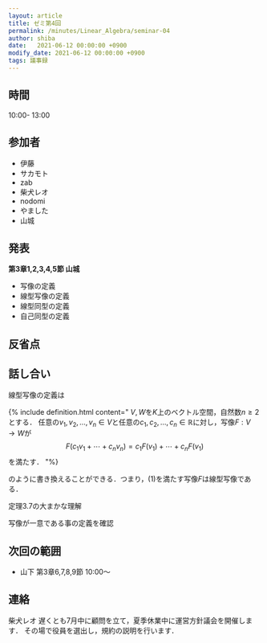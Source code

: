 ```yaml
---
layout: article
title: ゼミ第4回
permalink: /minutes/Linear_Algebra/seminar-04
author: shiba
date:   2021-06-12 00:00:00 +0900
modify_date: 2021-06-12 00:00:00 +0900
tags: 議事録
---
```



## 時間

10:00- 13:00

## 参加者

- 伊藤
- サカモト
- zab
- 柴犬レオ
- nodomi
- やました
- 山城

## 発表

**第3章1,2,3,4,5節 山城**

- 写像の定義
- 線型写像の定義
- 線型同型の定義
- 自己同型の定義

## 反省点



## 話し合い

線型写像の定義は

{% include definition.html content="
$V,W$を$K$上のベクトル空間，自然数$n \geq 2$とする．
任意の$v_1, v_2, \dotsc, v_n \in V$と任意の$c_1, c_2, \dotsc, c_n \in \mathbb{R}$に対し，写像$F: V \to W$が
$$
F(c_1 v_1 + \dotsb + c_n v_n) = c_1 F(v_1) + \dotsb + c_n F(v_1)\tag{1}
$$
を満たす．
"%}

のように書き換えることができる．つまり，(1)を満たす写像$F$は線型写像である．

定理3.7の大まかな理解

写像が一意である事の定義を確認

## 次回の範囲

- 山下
    第3章6,7,8,9節
    10:00～

## 連絡

柴犬レオ
遅くとも7月中に顧問を立て，夏季休業中に運営方針議会を開催します．
その場で役員を選出し，規約の説明を行います．